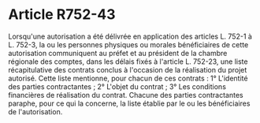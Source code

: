 # Article R752-43

Lorsqu'une autorisation a été délivrée en application des articles L. 752-1 à L. 752-3, la ou les personnes physiques ou morales bénéficiaires de cette autorisation communiquent au préfet et au président de la chambre régionale des comptes, dans les délais fixés à l'article L. 752-23, une liste récapitulative des contrats conclus à l'occasion de la réalisation du projet autorisé.   Cette liste mentionne, pour chacun de ces contrats :   1° L'identité des parties contractantes ;   2° L'objet du contrat ;   3° Les conditions financières de réalisation du contrat.   Chacune des parties contractantes paraphe, pour ce qui la concerne, la liste établie par le ou les bénéficiaires de l'autorisation.